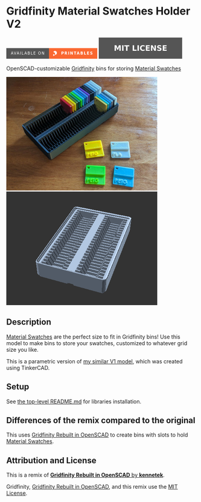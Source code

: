 # Gridfinity Material Swatches Holder V2

[![Available on Printables][printables-badge]][printables-model]
[![MIT license][license-badge]][license]

OpenSCAD-customizable [Gridfinity][gridfinity] bins for storing
[Material Swatches][material-swatches]

![Photo](images/readme/photo.jpg)
![Animated example](images/readme/demo.gif)

## Description

[Material Swatches][material-swatches] are the perfect size to fit in Gridfinity
bins! Use this model to make bins to store your swatches, customized to whatever
grid size you like.

This is a parametric version of [my similar V1 model][v1], which was created
using TinkerCAD.

## Setup

See [the top-level README.md](/README.md) for libraries installation.

## Differences of the remix compared to the original

This uses [Gridfinity Rebuilt in OpenSCAD][gridfinity-rebuilt-openscad]
to create bins with slots to hold [Material Swatches][material-swatches].

## Attribution and License

This is a remix of
[**Gridfinity Rebuilt in OpenSCAD** by **kennetek**][gridfinity-rebuilt-openscad].

Gridfinity, [Gridfinity Rebuilt in OpenSCAD][gridfinity-rebuilt-openscad],
and this remix use the [MIT License][license].

[gridfinity-rebuilt-openscad]: https://github.com/kennetek/gridfinity-rebuilt-openscad
[gridfinity]: https://www.youtube.com/watch?v=ra_9zU-mnl8
[license]: LICENSE
[license-badge]: /_static/license-badge-mit.svg
[material-swatches]: https://www.printables.com/model/2256-material-swatches
[printables-badge]: /_static/printables-badge.png
[printables-model]: https://www.printables.com/model/587675
[v1]: https://www.printables.com/model/557060
